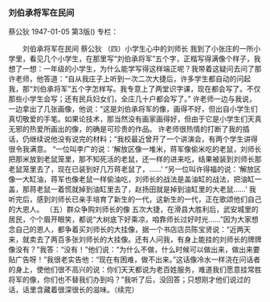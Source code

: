 ### 刘伯承将军在民间
蔡公狄
1947-01-05
第3版()
专栏：

　　刘伯承将军在民间
    蔡公狄
  （四）小学生心中的刘师长
    我到了小张庄的一所小学里，看见几个小学生，在那里写“刘伯承将军”五个字，正楷写得满像个样子，我想了一想：一年级的小学生，为什么能学写得这样端正呢？我带着这疑问去问了那许老师，他答道：“自从我庄子上听到一次二次大捷后，许多学生都自动的问起我，那“刘伯承将军”五个字怎样写。我专意上了两堂识字课，现在都会写了。不仅那些小学生会写；还有民兵妇女们，全庄几十户都会写了。”
    许老师一边与我说，一边拿出了几张画像，他说：“这是刘伯承将军的像，画得不好，但出自小学生们真切敬爱的手笔。如果论技术，那当然没有画家画得好，但由于它是小学生们天真无邪的热爱所画出的像，的确是可珍贵的作品。
    许老师很热情的打断了我的插话，仍继续说他没有说完的材料；“我校最近曾开了一个讲演会，有两个学生讲得很令我满意。
    “一位叫李广的说：‘解放区像一堆米，蒋军像偷米吃的老鼠，刘师长把那米放到老鼠笼里，那不知死活的老鼠，还一样的进来吃，结果被装到刘师长那老鼠笼里去了，现在已装到好几万蒋老鼠了，……’
    “另一位叫许得福的说：‘解放区像一大缸油，蒋军也像老鼠一样偷油吃，刘师长的战法是盖油缸的战法，把油缸一盖，那蒋老鼠一着慌就掉到油缸里去了，赵扬田就是掉到油缸里的大老鼠……’
    我听完后，感到刘师长已亲手培育了新生的一代，这新生的一代，正在歌颂他们自己的大恩人。
  （五）群众争购刘师长的像
    五次大捷，在滑县大胜利后，武安城里的居民，个个眉开眼笑，都说“大树底下好乘凉，咱靠师长过好时光……”因为大家想念自己的恩人，都争着买刘师长的大挂像，据一个书店店员陈宝贤说：“近两天来，就卖去了两百多张刘师长的大挂像。还有人问我，有身上能挂的刘师长的牌牌像没有？”我答：“没有！”他们说：“为什么不做，什么时候可以做出来，做出来要贴广告呀！”我很老实告他：“现在有困难，做不出来。”这话像冷水一样浇在问话者的身上，使他们很不高兴的说：你们天天都说为老百姓服务，难道我们愿意挂常胜将军的像，你们也不替我们办到吗？”我听了后，没回答；只想刚才他们说过的话，话里含藏着很深很长的滋味。（续完）
